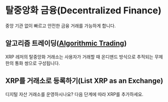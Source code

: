 # 탈중앙화 금융(Decentralized Finance)

중앙 기관 없이 빠르고 안전한 금융 거래를 가능하게 합니다.

## 알고리즘 트레이딩([Algorithmic Trading](https://xrpl.org/algorithmic-trading.html))

XRP 레저의 탈중앙화 거래소는 사용자가 거래할 때 온디맨드 방식으로 추적되는 무제한의 통화 쌍으로 구성됩니다.

## XRP를 거래소로 등록하기(List XRP as an Exchange)

디지털 자산 거래소를 운영하시나요? 다음 단계에 따라 XRP를 추가하세요.
